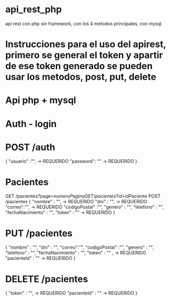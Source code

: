 # api_rest_php
api rest con php sin framework, con los 4 metodos principales, con mysql
# Instrucciones para el uso del apirest, primero se general el token y apartir de ese token generado se pueden usar los metodos, post, put, delete
# Api php + mysql
# Auth - login
# POST /auth
{
"usuario" :"", -> REQUERIDO
"password": "" -> REQUERIDO
}
# Pacientes
GET /pacientes?page=$numeroPagina
GET /pacientes?id=$idPaciente
POST /pacientes
{
"nombre" : "", -> REQUERIDO
"dni" : "", -> REQUERIDO
"correo":"", -> REQUERIDO
"codigoPostal" :"",
"genero" : "",
"telefono" : "",
"fechaNacimiento" : "",
"token" : "" -> REQUERIDO
}
# PUT /pacientes
{
"nombre" : "",
"dni" : "",
"correo":"",
"codigoPostal" :"",
"genero" : "",
"telefono" : "",
"fechaNacimiento" : "",
"token" : "" , -> REQUERIDO
"pacienteId" : "" -> REQUERIDO
}
# DELETE /pacientes
{
"token" : "", -> REQUERIDO
"pacienteId" : "" -> REQUERIDO
}
